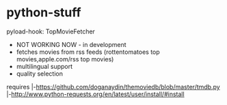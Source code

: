 python-stuff
============

pyload-hook: TopMovieFetcher

- NOT WORKING NOW - in development
- fetches movies from rss feeds (rottentomatoes top movies,apple.com/rss top movies)
- multilingual support
- quality selection

requires
|-https://github.com/doganaydin/themoviedb/blob/master/tmdb.py
  |-http://www.python-requests.org/en/latest/user/install/#install

